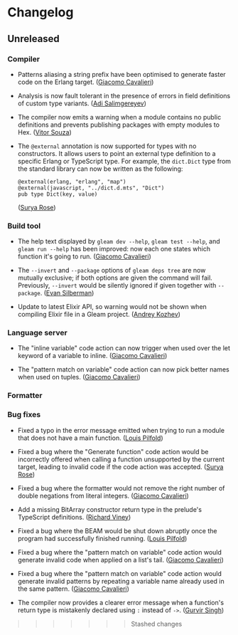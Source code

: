 # Changelog

## Unreleased

### Compiler

- Patterns aliasing a string prefix have been optimised to generate faster code
  on the Erlang target.
  ([Giacomo Cavalieri](https://github.com/giacomocavalieri))

- Analysis is now fault tolerant in the presence of errors in field definitions
  of custom type variants.
  ([Adi Salimgereyev](https://github.com/abs0luty))

- The compiler now emits a warning when a module contains no public definitions
  and prevents publishing packages with empty modules to Hex.
  ([Vitor Souza](https://github.com/vit0rr))

- The `@external` annotation is now supported for types with no constructors. It
  allows users to point an external type definition to a specific Erlang or
  TypeScript type. For example, the `dict.Dict` type from the standard library
  can now be written as the following:

  ```gleam
  @external(erlang, "erlang", "map")
  @external(javascript, "../dict.d.mts", "Dict")
  pub type Dict(key, value)
  ```

  ([Surya Rose](https://github.com/GearsDatapacks))

### Build tool

- The help text displayed by `gleam dev --help`, `gleam test --help`, and
  `gleam run --help` has been improved: now each one states which function it's
  going to run.
  ([Giacomo Cavalieri](https://github.com/giacomocavalieri))

- The `--invert` and `--package` options of `gleam deps tree` are now mutually
  exclusive; if both options are given the command will fail. Previously,
  `--invert` would be silently ignored if given together with `--package`.
  ([Evan Silberman](https://github.com/silby))

- Update to latest Elixir API, so warning would not be shown when compiling
  Elixir file in a Gleam project.
  ([Andrey Kozhev](https://github.com/ankddev))

### Language server

- The "inline variable" code action can now trigger when used over the let
  keyword of a variable to inline.
  ([Giacomo Cavalieri](https://github.com/giacomocavalieri))

- The "pattern match on variable" code action can now pick better names when
  used on tuples.
  ([Giacomo Cavalieri](https://github.com/giacomocavalieri))

### Formatter

### Bug fixes

- Fixed a typo in the error message emitted when trying to run a module that
  does not have a main function.
  ([Louis Pilfold](https://github.com/lpil))

- Fixed a bug where the "Generate function" code action would be incorrectly
  offered when calling a function unsupported by the current target, leading to
  invalid code if the code action was accepted.
  ([Surya Rose](https://github.com/GearsDatapacks))

- Fixed a bug where the formatter would not remove the right number of double
  negations from literal integers.
  ([Giacomo Cavalieri](https://github.com/giacomocavalieri))

- Add a missing BitArray constructor return type in the prelude's TypeScript
  definitions.
  ([Richard Viney](https://github.com/richard-viney))

- Fixed a bug where the BEAM would be shut down abruptly once the program had
  successfully finished running.
  ([Louis Pilfold](https://github.com/lpil))

- Fixed a bug where the "pattern match on variable" code action would generate
  invalid code when applied on a list's tail.
  ([Giacomo Cavalieri](https://github.com/giacomocavalieri))

- Fixed a bug where the "pattern match on variable" code action would generate
  invalid patterns by repeating a variable name already used in the same pattern.
  ([Giacomo Cavalieri](https://github.com/giacomocavalieri))

- The compiler now provides a clearer error message when a function's return type
  is mistakenly declared using `:` instead of `->`.
  ([Gurvir Singh](https://github.com/baraich))
>>>>>>> Stashed changes
